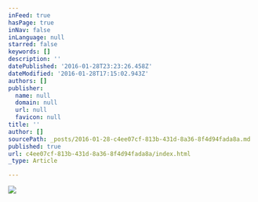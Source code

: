 ```yaml
---
inFeed: true
hasPage: true
inNav: false
inLanguage: null
starred: false
keywords: []
description: ''
datePublished: '2016-01-28T23:23:26.458Z'
dateModified: '2016-01-28T17:15:02.943Z'
authors: []
publisher:
  name: null
  domain: null
  url: null
  favicon: null
title: ''
author: []
sourcePath: _posts/2016-01-28-c4ee07cf-813b-431d-8a36-8f4d94fada8a.md
published: true
url: c4ee07cf-813b-431d-8a36-8f4d94fada8a/index.html
_type: Article

---
```

![](https://the-grid-user-content.s3-us-west-2.amazonaws.com/3fec9d27-d335-4bc9-afbf-e72c19180a4e.jpg)